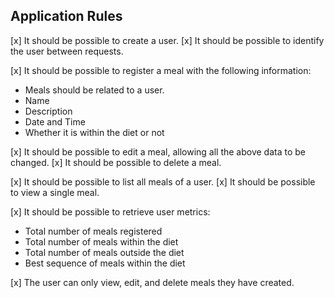 ## Application Rules

[x] It should be possible to create a user.
[x] It should be possible to identify the user between requests.

[x] It should be possible to register a meal with the following information:
 - Meals should be related to a user.
 - Name
 - Description
 - Date and Time
 - Whether it is within the diet or not

[x] It should be possible to edit a meal, allowing all the above data to be changed.
[x] It should be possible to delete a meal.

[x] It should be possible to list all meals of a user.
[x] It should be possible to view a single meal.

[x] It should be possible to retrieve user metrics:
 - Total number of meals registered
 - Total number of meals within the diet
 - Total number of meals outside the diet
 - Best sequence of meals within the diet

[x] The user can only view, edit, and delete meals they have created.